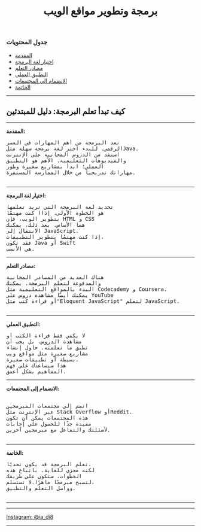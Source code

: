 <html lang="ar">
<head>
<meta charset="UTF-8">
<meta name="viewport" content="width=device-width, initial-scale=1.0">

</head>
<body>
<header>
<h1 style="text-align:center;">برمجة وتطوير مواقع الويب</h1>
</header>

<div class="container">
<div class="post">
 
<h3>جدول المحتويات</h3>
<ul>
<li><a href="#intro">المقدمة</a></li>
<li><a href="#choose-language">اختيار لغة البرمجة</a></li>
<li><a href="#resources">مصادر التعلم</a></li>
<li><a href="#practical-application">التطبيق العملي</a></li>
<li><a href="#community">الانضمام إلى المجتمعات</a></li>
<li><a href="#conclusion">الخاتمة</a></li>
</ul>
<hr>
<h2>كيف تبدأ تعلم البرمجة: دليل للمبتدئين</h2>

<hr>

<p id="intro"><strong>المقدمة:</strong><br>
 <pre>
تعد البرمجة من أهم المهارات في العصر
الرقمي. للبدء اختر لغة برمجة سهلة مثلJava.
استفد من الدروس المجانية على الإنترنت
والفيديوهات التعليمية. الأهم هو التطبيق
العملي؛ ابدأ بمشاريع صغيرة وطور
مهاراتك تدريجياً من خلال الممارسة المستمرة.
 </pre>         
<hr>
          
<p id="choose-language"><strong>اختيار لغة البرمجة:</strong><br>
 <pre>
تحديد لغة البرمجة التي تريد تعلمها
هو الخطوة الأولى. إذاا كنت مهتمًا
بتطوير الويب، فإن HTML و CSS
هما الأساس. بعد ذلك، يمكنك
الانتقال إلى JavaScript.
إذا كنت مهتمًا بتطوير التطبيقات،
فقد تكون Java أو Swift
هي الأنسب.
</pre>   
<hr>
         
<p id="resources"><strong> مصادر التعلم:</strong><br>
 <pre>
هناك العديد من المصادر المجانية
والمدفوعة لتعلم البرمجة. يمكنك
البدء بالمواقع التعليمية مثل Codecademy و Coursera.
يمكنك أيضًا مشاهدة دروس على YouTube
أو قراءة كتب مثل"Eloquent JavaScript" لتعلم JavaScript.
 </pre>  
<hr>
         
<p id="practical-application"><strong>التطبيق العملي:</strong><br>
 <pre>
لا يكفي فقط قراءة الكتب أو
مشاهدة الدروس، بل يجب أن 
تطبق ما تعلمته. حاول إنشاء
مشاريع صغيرة مثل مواقع ويب
بسيطة أو تطبيقات صغيرة.
هذا سيساعدك على فهم
المفاهيم بشكل أعمق.
</pre>    
<hr>
        
<p id="community"><strong>الانضمام إلى المجتمعات:</strong><br>
<pre> 
انضم إلى مجتمعات المبرمجين 
عبر الإنترنت مثل Stack Overflow أوReddit.
هذه المجتمعات يمكن أن تكون
مفيدة جدًا للحصول على إجابات
لأسئلتك والتفاعل مع مبرمجين آخرين.
 </pre>     
<hr>
      
<p id="conclusion"><strong>الخاتمة:</strong><br>
 <pre>
تعلم البرمجة قد يكون تحديًا،
لكنه مجزي للغاية. باتباع هذه
الخطوات، ستكون على طريقك 
لتصبح مبرمجًا ماهرًا.لا تستسلم، 
وواصل التعلم والتطبيق.
 </pre>
 
<hr>
<hr> 
<a href="https://www.instagram.com/?hl=ar" target="_blank">Instagram: @ia_di8</a>
<hr>
